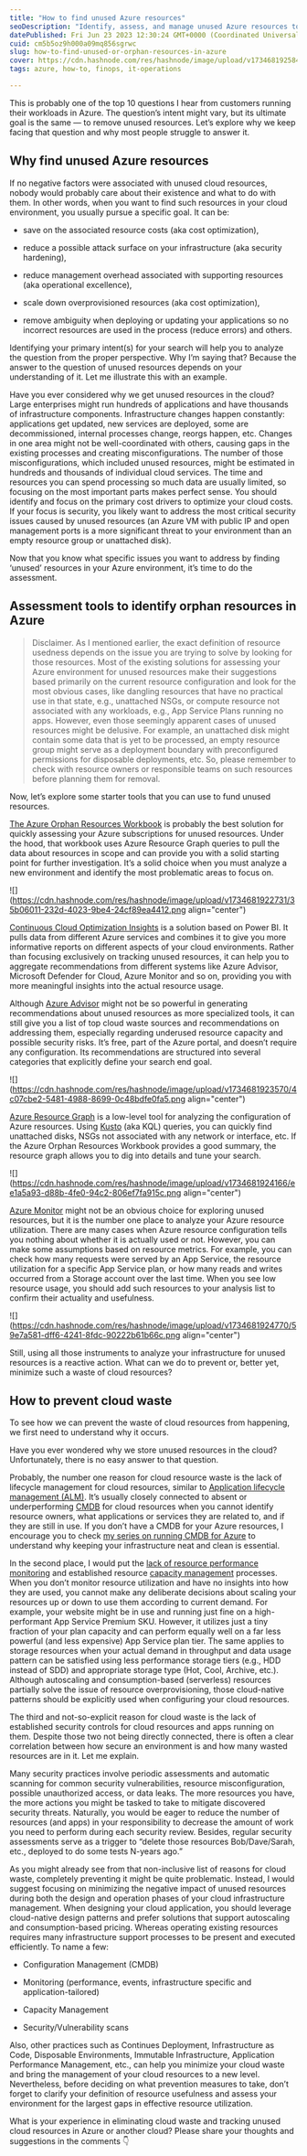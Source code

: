 ```yaml
---
title: "How to find unused Azure resources"
seoDescription: "Identify, assess, and manage unused Azure resources to save costs, improve security, and enhance operational efficiency"
datePublished: Fri Jun 23 2023 12:30:24 GMT+0000 (Coordinated Universal Time)
cuid: cm5b5oz9h000a09mq856sgrwc
slug: how-to-find-unused-or-orphan-resources-in-azure
cover: https://cdn.hashnode.com/res/hashnode/image/upload/v1734681925848/76e00335-a263-41bb-b585-1bb42355dbc3.png
tags: azure, how-to, finops, it-operations

---
```


This is probably one of the top 10 questions I hear from customers running their workloads in Azure. The question’s intent might vary, but its ultimate goal is the same — to remove unused resources. Let’s explore why we keep facing that question and why most people struggle to answer it.

## Why find unused Azure resources

If no negative factors were associated with unused cloud resources, nobody would probably care about their existence and what to do with them. In other words, when you want to find such resources in your cloud environment, you usually pursue a specific goal. It can be:

* save on the associated resource costs (aka cost optimization),
    
* reduce a possible attack surface on your infrastructure (aka security hardening),
    
* reduce management overhead associated with supporting resources (aka operational excellence),
    
* scale down overprovisioned resources (aka cost optimization),
    
* remove ambiguity when deploying or updating your applications so no incorrect resources are used in the process (reduce errors) and others.
    

Identifying your primary intent(s) for your search will help you to analyze the question from the proper perspective. Why I’m saying that? Because the answer to the question of unused resources depends on your understanding of it. Let me illustrate this with an example.

Have you ever considered why we get unused resources in the cloud? Large enterprises might run hundreds of applications and have thousands of infrastructure components. Infrastructure changes happen constantly: applications get updated, new services are deployed, some are decommissioned, internal processes change, reorgs happen, etc. Changes in one area might not be well-coordinated with others, causing gaps in the existing processes and creating misconfigurations. The number of those misconfigurations, which included unused resources, might be estimated in hundreds and thousands of individual cloud services. The time and resources you can spend processing so much data are usually limited, so focusing on the most important parts makes perfect sense. You should identify and focus on the primary cost drivers to optimize your cloud costs. If your focus is security, you likely want to address the most critical security issues caused by unused resources (an Azure VM with public IP and open management ports is a more significant threat to your environment than an empty resource group or unattached disk).

Now that you know what specific issues you want to address by finding ‘unused’ resources in your Azure environment, it’s time to do the assessment.

## Assessment tools to identify orphan resources in Azure

> Disclaimer. As I mentioned earlier, the exact definition of resource usedness depends on the issue you are trying to solve by looking for those resources. Most of the existing solutions for assessing your Azure environment for unused resources make their suggestions based primarily on the current resource configuration and look for the most obvious cases, like dangling resources that have no practical use in that state, e.g., unattached NSGs, or compute resource not associated with any workloads, e.g., App Service Plans running no apps. However, even those seemingly apparent cases of unused resources might be delusive. For example, an unattached disk might contain some data that is yet to be processed, an empty resource group might serve as a deployment boundary with preconfigured permissions for disposable deployments, etc. So, please remember to check with resource owners or responsible teams on such resources before planning them for removal.

Now, let’s explore some starter tools that you can use to fund unused resources.

[The Azure Orphan Resources Workbook](https://github.com/dolevshor/azure-orphan-resources) is probably the best solution for quickly assessing your Azure subscriptions for unused resources. Under the hood, that workbook uses Azure Resource Graph queries to pull the data about resources in scope and can provide you with a solid starting point for further investigation. It’s a solid choice when you must analyze a new environment and identify the most problematic areas to focus on.

![](https://cdn.hashnode.com/res/hashnode/image/upload/v1734681922731/35b06011-232d-4023-9be4-24cf89ea4412.png align="center")

[Continuous Cloud Optimization Insights](https://github.com/Azure/CCOInsights) is a solution based on Power BI. It pulls data from different Azure services and combines it to give you more informative reports on different aspects of your cloud environments. Rather than focusing exclusively on tracking unused resources, it can help you to aggregate recommendations from different systems like Azure Advisor, Microsoft Defender for Cloud, Azure Monitor and so on, providing you with more meaningful insights into the actual resource usage.

Although [Azure Advisor](https://learn.microsoft.com/en-us/azure/advisor/advisor-overview) might not be so powerful in generating recommendations about unused resources as more specialized tools, it can still give you a list of top cloud waste sources and recommendations on addressing them, especially regarding underused resource capacity and possible security risks. It’s free, part of the Azure portal, and doesn’t require any configuration. Its recommendations are structured into several categories that explicitly define your search end goal.

![](https://cdn.hashnode.com/res/hashnode/image/upload/v1734681923570/4c07cbe2-5481-4988-8699-0c48bdfe0fa5.png align="center")

[Azure Resource Graph](https://learn.microsoft.com/en-us/azure/governance/resource-graph/) is a low-level tool for analyzing the configuration of Azure resources. Using [Kusto](https://learn.microsoft.com/en-us/azure/data-explorer/kusto/query/) (aka KQL) queries, you can quickly find unattached disks, NSGs not associated with any network or interface, etc. If the Azure Orphan Resources Workbook provides a good summary, the resource graph allows you to dig into details and tune your search.

![](https://cdn.hashnode.com/res/hashnode/image/upload/v1734681924166/ee1a5a93-d88b-4fe0-94c2-806ef7fa915c.png align="center")

[Azure Monitor](https://learn.microsoft.com/en-us/azure/azure-monitor/overview) might not be an obvious choice for exploring unused resources, but it is the number one place to analyze your Azure resource utilization. There are many cases when Azure resource configuration tells you nothing about whether it is actually used or not. However, you can make some assumptions based on resource metrics. For example, you can check how many requests were served by an App Service, the resource utilization for a specific App Service plan, or how many reads and writes occurred from a Storage account over the last time. When you see low resource usage, you should add such resources to your analysis list to confirm their actuality and usefulness.

![](https://cdn.hashnode.com/res/hashnode/image/upload/v1734681924770/59e7a581-dff6-4241-8fdc-90222b61b66c.png align="center")

Still, using all those instruments to analyze your infrastructure for unused resources is a reactive action. What can we do to prevent or, better yet, minimize such a waste of cloud resources?

## How to prevent cloud waste

To see how we can prevent the waste of cloud resources from happening, we first need to understand why it occurs.

Have you ever wondered why we store unused resources in the cloud? Unfortunately, there is no easy answer to that question.

Probably, the number one reason for cloud resource waste is the lack of lifecycle management for cloud resources, similar to [Application lifecycle management (ALM)](https://en.wikipedia.org/wiki/Application_lifecycle_management). It’s usually closely connected to absent or underperforming [CMDB](https://en.wikipedia.org/wiki/Configuration_management_database) for cloud resources when you cannot identify resource owners, what applications or services they are related to, and if they are still in use. If you don’t have a CMDB for your Azure resources, I encourage you to check [my series on running CMDB for Azure](https://andrewmatveychuk.com/tag/cmdb/) to understand why keeping your infrastructure neat and clean is essential.

In the second place, I would put the [lack of resource performance monitoring](https://andrewmatveychuk.com/top-5-mistakes-in-it-monitoring/) and established resource [capacity management](https://en.wikipedia.org/wiki/Capacity_management) processes. When you don’t monitor resource utilization and have no insights into how they are used, you cannot make any deliberate decisions about scaling your resources up or down to use them according to current demand. For example, your website might be in use and running just fine on a high-performant App Service Premium SKU. However, it utilizes just a tiny fraction of your plan capacity and can perform equally well on a far less powerful (and less expensive) App Service plan tier. The same applies to storage resources when your actual demand in throughput and data usage pattern can be satisfied using less performance storage tiers (e.g., HDD instead of SDD) and appropriate storage type (Hot, Cool, Archive, etc.). Although autoscaling and consumption-based (serverless) resources partially solve the issue of resource overprovisioning, those cloud-native patterns should be explicitly used when configuring your cloud resources.

The third and not-so-explicit reason for cloud waste is the lack of established security controls for cloud resources and apps running on them. Despite those two not being directly connected, there is often a clear correlation between how secure an environment is and how many wasted resources are in it. Let me explain.

Many security practices involve periodic assessments and automatic scanning for common security vulnerabilities, resource misconfiguration, possible unauthorized access, or data leaks. The more resources you have, the more actions you might be tasked to take to mitigate discovered security threats. Naturally, you would be eager to reduce the number of resources (and apps) in your responsibility to decrease the amount of work you need to perform during each security review. Besides, regular security assessments serve as a trigger to “delete those resources Bob/Dave/Sarah, etc., deployed to do some tests N-years ago.”

As you might already see from that non-inclusive list of reasons for cloud waste, completely preventing it might be quite problematic. Instead, I would suggest focusing on minimizing the negative impact of unused resources during both the design and operation phases of your cloud infrastructure management. When designing your cloud application, you should leverage cloud-native design patterns and prefer solutions that support autoscaling and consumption-based pricing. Whereas operating existing resources requires many infrastructure support processes to be present and executed efficiently. To name a few:

* Configuration Management (CMDB)
    
* Monitoring (performance, events, infrastructure specific and application-tailored)
    
* Capacity Management
    
* Security/Vulnerability scans
    

Also, other practices such as Continues Deployment, Infrastructure as Code, Disposable Environments, Immutable Infrastructure, Application Performance Management, etc., can help you minimize your cloud waste and bring the management of your cloud resources to a new level. Nevertheless, before deciding on what prevention measures to take, don’t forget to clarify your definition of resource usefulness and assess your environment for the largest gaps in effective resource utilization.

What is your experience in eliminating cloud waste and tracking unused cloud resources in Azure or another cloud? Please share your thoughts and suggestions in the comments 👇